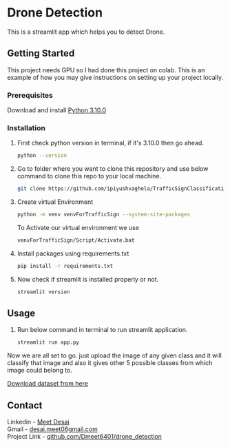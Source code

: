 # Drone Detection

This is a streamlit app which helps you to detect Drone.

## Getting Started

This project needs GPU so I had done this project on colab.
This is an example of how you may give instructions on setting up your project locally.

### Prerequisites

Download and install [Python 3.10.0](https://www.python.org/ftp/python/3.10.0/python-3.10.0-amd64.exe)

### Installation

1. First check python version in terminal, if it's 3.10.0 then go ahead.
   ```sh
   python --version 
   ```

2. Go to folder where you want to clone this repository and use below command to clone this repo to your local machine.
   ```sh
   git clone https://github.com/ipiyushvaghela/TrafficSignClassification.git
   ```
3. Create virtual Environment 
   ```sh
   python -m venv venvForTrafficSign --system-site-packages
   ```

   To Activate our virtual environment we use 
   ```sh
   venvForTrafficSign/Script/Activate.bat
   ```
4. Install packages using requirements.txt
   ```sh
   pip install -r requirements.txt
   ```
4. Now check if streamlit is installed properly or not.
   ```sh
   streamlit version
   ```

## Usage

1. Run below command in terminal to run streamlit application. 
   ```sh
   streamlit run app.py
   ```
Now we are all set to go. just upload the image of any given class and it will classify that image and also it gives other 5 possible classes from which image could belong to.

[Download dataset from here](https://www.kaggle.com/datasets/sshikamaru/drone-yolo-detection)


## Contact

Linkedin - [Meet Desai](https://www.linkedin.com/in/meet-desai-235655208)  
Gmail - [desai.meet06gmail.com](desai.meet06@gmail.com)  
Project Link -  [github.com/Dmeet6401/drone_detection](https://github.com/Dmeet6401/drone_detection)
